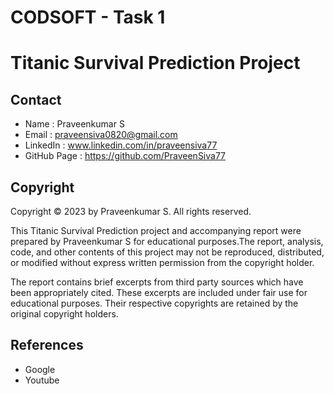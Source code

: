 # CODSOFT - Task 1

# Titanic Survival Prediction Project

## Contact
- Name         : Praveenkumar S
- Email        : praveensiva0820@gmail.com
- LinkedIn     : www.linkedin.com/in/praveensiva77
- GitHub Page  : https://github.com/PraveenSiva77

## Copyright
Copyright © 2023 by Praveenkumar S. All rights reserved.

This Titanic Survival Prediction project and accompanying report were prepared by Praveenkumar S for educational purposes.The report, analysis, code, and other contents of this project may not be reproduced, distributed, or modified without express written permission from the copyright holder.

The report contains brief excerpts from third party sources which have been appropriately cited. These excerpts are included under fair use for educational purposes. Their respective copyrights are retained by the original copyright holders.

## References
- Google
- Youtube
